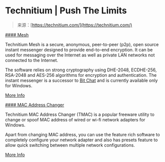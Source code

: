 <!--yml
category: 未分类
date: 2024-05-27 14:52:21
-->

# Technitium | Push The Limits

> 来源：[https://technitium.com/](https://technitium.com/)

 [#### Mesh](https://mesh.im/) 

Technitium Mesh is a secure, anonymous, peer-to-peer (p2p), open source instant messenger designed to provide end-to-end encryption. It can be used for messaging over the Internet as well as private LAN networks not connected to the Internet.

The software relies on strong cryptography using DHE-2048, ECDHE-256, RSA-2048 and AES-256 algorithms for encryption and authentication. The instant messenger is a successor to [Bit Chat](https://github.com/TechnitiumSoftware/BitChatClient) and is currently available only for Windows.

[More Info](https://mesh.im/)

 [#### MAC Address Changer](/tmac/) 

Technitium MAC Address Changer (TMAC) is a popular freeware utility to change or spoof MAC address of wired or wi-fi network adapters for Windows.

Apart from changing MAC address, you can use the feature rich software to completely configure your network adapter and also has presets feature to allow quick switching between multiple network configurations.

[More Info](/tmac/)